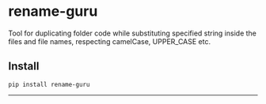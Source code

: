# rename-guru
Tool for duplicating folder code while substituting specified string inside the files and file names, respecting camelCase, UPPER_CASE etc.

## Install

`pip install rename-guru`

****